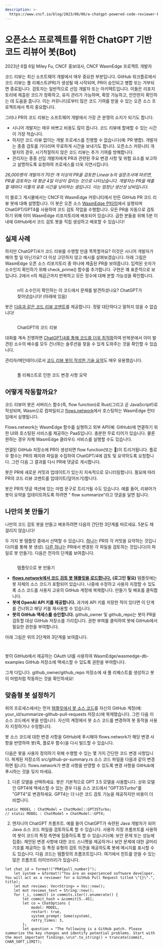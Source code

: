 ```yaml
---
description: >-
  https://www.cncf.io/blog/2023/06/06/a-chatgpt-powered-code-reviewer-bot-for-open-source-projects/
---
```


# 오픈소스 프로젝트를 위한 ChatGPT 기반 코드 리뷰어 봇(Bot)





2023년 6월 6일 Miley Fu, CNCF 홍보대사, CNCF WasmEdge 프로젝트 개발자

코드 리뷰는 최신 소프트웨어 개발에서 매우 중요한 부분입니다. GitHub 워크플로에서 코드 리뷰는 풀 리퀘스트(PR)가 생성될 때 시작되며, PR이 승인되고 병합 또는 거부되면 종료됩니다. 검토자는 일반적으로 선임 개발자 또는 아키텍트입니다. 이들은 리포지토리에 제출된 코드가 정확하고, 유지 관리가 가능하며, 확장 가능하고, 안전한지 확인하는 데 도움을 줍니다. 이는 커뮤니티로부터 많은 코드 기여를 받을 수 있는 오픈 소스 프로젝트에서 특히 중요합니다.

그러나 PR의 코드 리뷰는 소프트웨어 개발에서 가장 큰 분쟁의 소지가 되기도 합니다.

* 시니어 개발자는 매우 바쁘고 비용도 많이 듭니다. 코드 리뷰에 할애할 수 있는 시간이 가장 적습니다.&#x20;
* 하지만 코드 리뷰 없이는 개발 프로세스를 진행할 수 없습니다(예: PR 병합). 개발자는 종종 검토를 기다리며 무료하게 시간을 보내기도 합니다. 오픈소스 커뮤니티 개발자의 경우, 시기적절하지 않은 코드 리뷰는 추가 기여를 방해합니다.&#x20;
* 관리자는 종종 선임 개발자에게 PR과 관련된 주요 변경 사항 및 위험 요소를 보고하고 설명하도록 요청하여 프로세스를 더욱 지연시킵니다.&#x20;

_26,000명의 개발자가 70만 개 이상의 PR을 검토한 Linear b의 설문조사에 따르면, PR을 검토하는 데 평균 4일 이상이 걸리는 것으로 나타났습니다. 개발자는 PR을 제출할 때마다 이틀의 유휴 시간을 낭비하는 셈입니다. 이는 엄청난 생산성 낭비입니다._

이 블로그 게시물에서는 CNCF의 WasmEdge 커뮤니티에서 만든 GitHub PR 코드 리뷰 봇에 대해 설명합니다. 이 봇은 오픈 소스 [WasmEdge 런타임](https://wasmedge.org/)에서 실행되며 ChatGPT/GPT4를 사용하여 코드 검토 작업을 수행합니다. 모든 PR을 자동으로 검토하기 위해 이미 WasmEdge 리포지토리에 배포되어 있습니다. 급한 분들을 위해 5분 이내에 GitHub에서 코드 검토 봇을 직접 생성하고 배포할 수 있습니다!



## 실제 사례

하지만 ChatGPT/4가 코드 리뷰를 수행할 만큼 똑똑할까요? 이것은 시니어 개발자가 해야 할 일 아닌가요? 더 이상 고민하지 않고 예시를 살펴보겠습니다. 아래 그림은 WasmEdge 오픈 소스 리포지토리 중 하나에 제출된 PR을 보여줍니다. 입력된 숫자가 소수인지 확인하기 위해 check\_prime() 함수를 추가합니다. 구현은 꽤 표준적으로 보입니다. 2에서 n의 제곱근까지 반복하고 모든 정수에 대해 분할 가능성을 확인합니다.

<figure><img src="https://www.cncf.io/wp-content/uploads/2023/06/image1.jpg" alt=""><figcaption><p>n이 소수인지 확인하는 이 코드에서 문제를 발견하셨나요? ChatGPT가 찾아냈습니다! (아래에 있음)</p></figcaption></figure>

봇은 [다음과 같은 코드 리뷰 코멘트](https://github.com/second-state/wasmedge-quickjs/pull/82#issuecomment-1498299630)를 제공합니다. 정말 대단하다고 말하지 않을 수 없습니다!



<figure><img src="https://www.cncf.io/wp-content/uploads/2023/06/image2.jpg" alt=""><figcaption><p>ChatGPT의 코드 리뷰</p></figcaption></figure>

대화를 계속 진행하면 [ChatGPT/4를 통해 코드를 더욱 최적화](https://github.com/second-state/chat-with-chatgpt/issues/250)하여 반복문에서 이미 발견된 소수의 배수를 모두 건너뛰는 솔루션을 찾을 수 있게 도와주는 것을 확인할 수 있습니다.

관리자/메인테이너로서 [코드 리뷰 봇이 작성한 기술 요약](https://github.com/WasmEdge/WasmEdge/pull/2394#issuecomment-1497819842)도 매우 유용했습니다.

<figure><img src="https://www.cncf.io/wp-content/uploads/2023/06/image8.jpg" alt=""><figcaption><p>풀 리퀘스트로 인한 코드 변경 사항 요약</p></figcaption></figure>



## 어떻게 작동할까요?

코드 리뷰어 봇은 서버리스 함수(즉, flow function)로 Rust(그리고 곧 JavaScript!)로 작성되며, Wasm으로 컴파일되고 [flows.network](https://flows.network/)에서 호스팅하는 WasmEdge 런타임에서 실행됩니다.

Flows.network는 WasmEdge 함수를 실행하고 외부 API(예: GitHub)에 연결하기 위한 UI와 호스팅된 서비스를 제공하는 PaaS입니다. 충분한 무료 티어가 있습니다. 물론 원하는 경우 자체 WasmEdge 클라우드 서비스를 실행할 수도 있습니다.

연결된 GitHub 저장소에 PR이 생성되면 flow function(또는 🤖)이 트리거됩니다. 플로우 함수는 PR의 패치와 파일을 수집하여 ChatGPT/4에 검토 및 요약하도록 요청합니다. 그런 다음 그 결과를 다시 PR에 댓글로 게시합니다.

봇은 PR에 새로운 커밋과 업데이트가 있는지 지속적으로 모니터링합니다. 필요에 따라 PR의 코드 리뷰 코멘트를 업데이트(덮어쓰기)합니다.

봇은 PR의 댓글 섹션에 있는 마법 문구로 트리거될 수도 있습니다. 예를 들어, 리뷰어가 봇이 요약을 업데이트하도록 하려면 " flow summarize"라고 댓글을 달면 됩니다.



## 나만의 봇 만들기

나만의 코드 검토 봇을 만들고 배포하려면 다음의 간단한 3단계를 따르세요. 5분도 채 걸리지 않습니다!

두 가지 봇 템플릿 중에서 선택할 수 있습니다. [하나](https://github.com/flows-network/github-pr-summary)는 PR의 각 커밋을 요약하는 것입니다(이를 통해 봇 생성). [다른 하나](https://github.com/flows-network/github-pr-review)는 PR에서 변경된 각 파일을 검토하는 것입니다(이 파일로 봇 만들기). 다음은 전자의 단계를 보여줍니다.

<figure><img src="https://www.cncf.io/wp-content/uploads/2023/06/image6.jpg" alt=""><figcaption><p>템플릿으로 봇 만들기</p></figcaption></figure>

* [**flows.network에서 코드 검토 봇 템플릿을 로드합니다.**](https://flows.network/flow/createByTemplate/Summarize-Pull-Request) **(로그인 필요)** 템플릿에는 봇 자체의 소스 코드가 포함되어 있습니다. 나중에 수정하고 사용자 지정할 수 있도록 소스 코드를 사용자 고유의 GitHub 계정에 복제합니다. 만들기 및 배포를 클릭합니다.&#x20;
* **봇에 OpenAI API 키를 제공합니다.** 과거에 API 키를 저장한 적이 있다면 이 단계를 건너뛰고 해당 키를 재사용할 수 있습니다.&#x20;
* **봇의 GitHub 액세스를 승인합니다.** github\_owner 및 github\_repo는 봇이 PR을 검토할 대상 GitHub 저장소를 가리킵니다. 권한 부여를 클릭하여 봇에 GitHub에서 필요한 권한을 부여합니다.&#x20;

아래 그림은 위의 2단계와 3단계를 보여줍니다.

<figure><img src="https://www.cncf.io/wp-content/uploads/2023/06/image3.jpg" alt=""><figcaption></figcaption></figure>

<figure><img src="https://www.cncf.io/wp-content/uploads/2023/06/image10.jpg" alt=""><figcaption></figcaption></figure>

봇이 GitHub에서 제공하는 OAuth UI를 사용하여 WasmEdge/wasmedge-db-examples GitHub 저장소에 액세스할 수 있도록 권한을 부여합니다.

그게 다입니다. github\_owner/github\_repo 저장소에 새 풀 리퀘스트를 생성하고 봇이 마법처럼 작동하는 것을 확인하세요!



## 맞춤형 봇 설정하기

위의 프로세스에서는 먼저 [템플릿에서 봇 소스 코드](https://github.com/flows-network/github-pr-summary)를 자신의 GitHub 계정(예: your\_id/summarize-github-pull-requests 저장소)에 복제했습니다. 그런 다음 이 소스 코드에서 봇을 만듭니다. 자신의 계정에서 봇 소스 코드를 변경하여 봇 동작을 사용자 지정하거나 수정합니다.

봇 소스 코드에 대한 변경 사항을 GitHub에 푸시해야 flows.network가 해당 변경 사항을 반영하여 봇(즉, 플로우 함수)을 다시 빌드할 수 있습니다.

다음은 봇을 사용자 정의하기 위해 수행할 수 있는 몇 가지 간단한 코드 변경 사항입니다. 복제된 저장소의 src/github-pr-summary.rs 소스 코드 파일을 다음과 같이 변경하면 됩니다. flows.network가 변경 사항을 반영할 수 있도록 변경 사항을 GitHub에 푸시하는 것을 잊지 마세요.

1. 다른 모델을 선택하세요. 봇은 기본적으로 GPT 3.5 모델을 사용합니다. 상위 모델인 GPT4에 액세스할 수 있는 경우 다음 소스 코드에서 "GPT35Turbo"를 "GPT4"로 변경하세요. GPT4는 더 나은 코드 검토 기능을 제공하지만 비용이 더 비쌉니다.

```
static MODEL : ChatModel = ChatModel::GPT35Turbo;
// static MODEL : ChatModel = ChatModel::GPT4;
```

2. 엔지니어 ChatGPT 프롬프트. 예를 들어 ChatGPT가 숙련된 Java 개발자가 되어 Java 소스 코드 파일을 검토하도록 할 수 있습니다. 사용자 지정 프롬프트를 사용하여 봇이 코드의 특정 측면에 집중하도록 할 수 있습니다(예: 보안 문제 또는 성능에 집중). 제안된 변경 사항에 대한 코드 스니펫을 제공하거나 보안 문제에 대한 글머리 기호를 제공하는 등 특정 유형의 검토 의견을 제공하도록 봇에 메시지를 표시할 수도 있습니다. 다음 코드는 템플릿의 프롬프트입니다. 여기에서 힌트를 얻을 수 있는 많은 프롬프트 라이브러리가 있습니다.

```
let chat_id = format!("PR#{pull_number}");
    let system = &format!("You are an experienced software developer. You will act as a reviewer for a GitHub Pull Request titled \"{}\".", title);
    let mut reviews: Vec<String> = Vec::new();
    let mut reviews_text = String::new();
    for (_i, commit) in commits.iter().enumerate() {
        let commit_hash = &commit[5..45];
        let co = ChatOptions {
            model: MODEL,
            restart: true,
            system_prompt: Some(system),
            retry_times: 3,
        };
        let question = "The following is a GitHub patch. Please summarize the key changes and identify potential problems. Start with the most important findings.\n\n".to_string() + truncate(commit, CHAR_SOFT_LIMIT);
```









